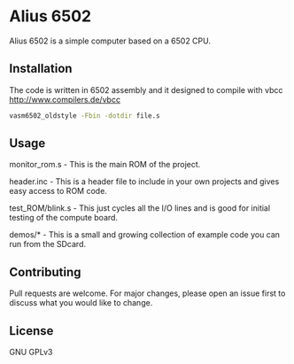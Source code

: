 # Alius 6502

Alius 6502 is a simple computer based on a 6502 CPU.

## Installation

The code is written in 6502 assembly and it designed to compile with vbcc http://www.compilers.de/vbcc

```bash
vasm6502_oldstyle -Fbin -dotdir file.s
```

## Usage
monitor_rom.s - This is the main ROM of the project.

header.inc - This is a header file to include in your own projects and gives easy access to ROM code.


test_ROM/blink.s - This just cycles all the I/O lines and is good for initial testing of the compute board.

demos/* - This is a small and growing collection of example code you can run from the SDcard.

## Contributing
Pull requests are welcome. For major changes, please open an issue first to discuss what you would like to change.

## License
GNU GPLv3
